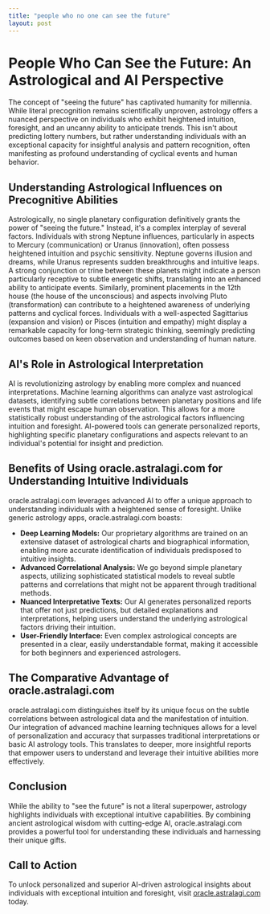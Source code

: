 ```yaml
---
title: "people who no one can see the future"
layout: post
---
```


# People Who Can See the Future: An Astrological and AI Perspective

The concept of "seeing the future" has captivated humanity for millennia. While literal precognition remains scientifically unproven, astrology offers a nuanced perspective on individuals who exhibit heightened intuition, foresight, and an uncanny ability to anticipate trends.  This isn't about predicting lottery numbers, but rather understanding individuals with an exceptional capacity for insightful analysis and pattern recognition, often manifesting as profound understanding of cyclical events and human behavior.

## Understanding Astrological Influences on Precognitive Abilities

Astrologically, no single planetary configuration definitively grants the power of "seeing the future." Instead, it's a complex interplay of several factors. Individuals with strong Neptune influences, particularly in aspects to Mercury (communication) or Uranus (innovation), often possess heightened intuition and psychic sensitivity.  Neptune governs illusion and dreams, while Uranus represents sudden breakthroughs and intuitive leaps.  A strong conjunction or trine between these planets might indicate a person particularly receptive to subtle energetic shifts, translating into an enhanced ability to anticipate events. Similarly, prominent placements in the 12th house (the house of the unconscious) and aspects involving Pluto (transformation) can contribute to a heightened awareness of underlying patterns and cyclical forces.  Individuals with a well-aspected Sagittarius (expansion and vision) or Pisces (intuition and empathy) might display a remarkable capacity for long-term strategic thinking, seemingly predicting outcomes based on keen observation and understanding of human nature.

## AI's Role in Astrological Interpretation

AI is revolutionizing astrology by enabling more complex and nuanced interpretations.  Machine learning algorithms can analyze vast astrological datasets, identifying subtle correlations between planetary positions and life events that might escape human observation. This allows for a more statistically robust understanding of the astrological factors influencing intuition and foresight.  AI-powered tools can generate personalized reports, highlighting specific planetary configurations and aspects relevant to an individual's potential for insight and prediction.

## Benefits of Using oracle.astralagi.com for Understanding Intuitive Individuals

oracle.astralagi.com leverages advanced AI to offer a unique approach to understanding individuals with a heightened sense of foresight. Unlike generic astrology apps, oracle.astralagi.com boasts:

*   **Deep Learning Models:** Our proprietary algorithms are trained on an extensive dataset of astrological charts and biographical information, enabling more accurate identification of individuals predisposed to intuitive insights.
*   **Advanced Correlational Analysis:** We go beyond simple planetary aspects, utilizing sophisticated statistical models to reveal subtle patterns and correlations that might not be apparent through traditional methods.
*   **Nuanced Interpretative Texts:**  Our AI generates personalized reports that offer not just predictions, but detailed explanations and interpretations, helping users understand the underlying astrological factors driving their intuition.
*   **User-Friendly Interface:**  Even complex astrological concepts are presented in a clear, easily understandable format, making it accessible for both beginners and experienced astrologers.

## The Comparative Advantage of oracle.astralagi.com

oracle.astralagi.com distinguishes itself by its unique focus on the subtle correlations between astrological data and the manifestation of intuition.  Our integration of advanced machine learning techniques allows for a level of personalization and accuracy that surpasses traditional interpretations or basic AI astrology tools.  This translates to deeper, more insightful reports that empower users to understand and leverage their intuitive abilities more effectively.

## Conclusion

While the ability to "see the future" is not a literal superpower, astrology highlights individuals with exceptional intuitive capabilities.  By combining ancient astrological wisdom with cutting-edge AI, oracle.astralagi.com provides a powerful tool for understanding these individuals and harnessing their unique gifts.

## Call to Action

To unlock personalized and superior AI-driven astrological insights about individuals with exceptional intuition and foresight, visit [oracle.astralagi.com](https://oracle.astralagi.com) today.